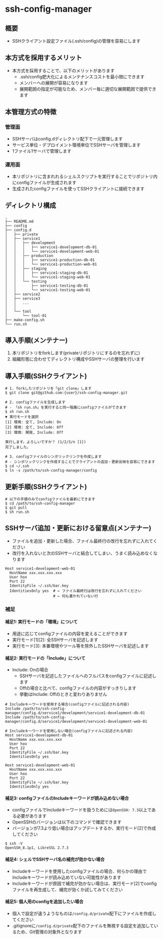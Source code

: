 # ssh-config-manager

## 概要

- SSHクライアント設定ファイル(.ssh/config)の管理を容易にします

## 本方式を採用するメリット

- 本方式を採用することで、以下のメリットがあります
  - .ssh/config肥大化によるメンテナンスコストを最小限にできます
  - メンバーへの展開が容易になります
  - 展開範囲の指定が可能なため、メンバー毎に適切な展開範囲で提供できます

## 本管理方式の特徴

### 管理面

- SSHサーバはconfig.dディレクトリ配下で一元管理します
- サービス単位・デプロイメント環境単位でSSHサーバを管理します
- 1ファイル1サーバで管理します

### 運用面
- 本リポジトリに含まれれるシェルスクリプトを実行することでリポジトリ内にconfigファイルが生成されます
- 生成されたconfigファイルを使ってSSHクライアントに接続できます

## ディレクトリ構成

```
.
├── README.md
├── config
├── config.d
│   ├── private
│   ├── service1
│   │   ├── development
│   │   │   ├── service1-development-db-01
│   │   │   └── service1-development-web-01
│   │   ├── production
│   │   │   ├── service1-production-db-01
│   │   │   └── service1-production-web-01
│   │   ├── staging
│   │   │   ├── service1-staging-db-01
│   │   │   └── service1-staging-web-01
│   │   └── testing
│   │       ├── service1-testing-db-01
│   │       └── service1-testing-web-01
│   ├── service2
│   ├── service3
│   │   ...
│   │
│   └── tool
│       └── tool-01
├── make-config.sh
└── run.sh
```

## 導入手順(メンテナー)

1. 本リポジトリをforkします(privateリポジトリにするのを忘れずに)
2. 組織形態に合わせてディレクトリ構成やSSHサーバの整理を行います

## 導入手順(SSHクライアント)

```shell
# 1. forkしたリポジトリを「git clone」します
$ git clone git@github.com:{user}/ssh-config-manager.git

# 2. configファイルを生成します
# - 「sh run.sh」を実行すると同一階層にconfigファイルができます
$ sh run.sh
▼ 実行モードを選択
[1] 環境: 全て, Include: On
[2] 環境: 全て, Include: Off
[3] 環境: 開発, Include: Off

実行します。よろしいですか？ (1/2/3/n [1])
完了しました。

# 3. configファイルのシンボリックリンクを作成します
# - シンボリックリンクを作成することでクライアントの追加・更新反映を容易にできます
$ cd ~/.ssh
$ ln -s /path/to/ssh-config-manager/config
```

## 更新手順(SSHクライアント)

```shell
# 以下の手順のみでconfigファイルを最新にできます
$ cd /path/to/ssh-config-manager
$ git pull
$ sh run.sh
```

## SSHサーバ追加・更新における留意点(メンテナー)

- ファイルを追加・更新した場合、ファイル最終行の改行を忘れずに入れてください
- 改行を入れないと次のSSHサーバと結合してしまい、うまく読み込めなくなります

```shell
Host service1-development-web-01
  HostName xxx.xxx.xxx.xxx
  User hoo
  Port 22
  IdentityFile ~/.ssh/bar.key
  IdentitiesOnly yes  # ← ファイル最終行は改行を忘れずに入れてください
                      # ← 何も書かれていない行
```

### 補足

#### 補足1: 実行モードの「環境」について

- 用途に応じてconfigファイルの内容を変えることができます
- 実行モード[1][2]: 全SSHサーバを記述します
- 実行モード[3]: 本番環境やツール等を除外したSSHサーバを記述します

#### 補足2: 実行モードの「Include」について

- Include: Onの場合
    - SSHサーバを記述したファイルへのフルパスをconfigファイルに記述します
    - Offの場合と比べて、configファイルの内容がすっきりします
    - 挙動はInclude: Offのときと変わりありません

```shell
# Includeキーワードを使用する場合(configファイルに記述される内容)
Include /path/to/ssh-config-manager/config.d/service1/development/service1-development-db-01
Include /path/to/ssh-config-manager/config.d/service1/development/service1-development-web-01
```

```shell
# Includeキーワードを使用しない場合(configファイルに記述される内容)
Host service1-development-db-01
  HostName xxx.xxx.xxx.xxx
  User hoo
  Port 22
  IdentityFile ~/.ssh/bar.key
  IdentitiesOnly yes

Host service1-development-web-01
  HostName xxx.xxx.xxx.xxx
  User hoo
  Port 22
  IdentityFile ~/.ssh/bar.key
  IdentitiesOnly yes
```

#### 補足3: configファイルのIncludeキーワードが読み込めない場合

- configファイルでIncludeキーワードを扱うためには`OpenSSH: 7.3`以上である必要があります
- OpenSSHのバージョンは以下のコマンドで確認できます
- バージョンが7.3より低い場合はアップデートするか、実行モード[2]で作成してください

```shell
$ ssh -V
OpenSSH_8.1p1, LibreSSL 2.7.3
```

#### 補足4: シェルでSSHサーバ名の補完が効かない場合

- Includeキーワードを使用したconfigファイルの場合、何らかの理由でIncludeキーワードが読み込めていない可能性があります
- Includeキーワードが原因で補完が効かない場合は、実行モード[2]でconfigファイルを再生成して、補完が効くか試してみてください

#### 補足5: 個人用のconfigを追加したい場合

- 個人で設定が違うようなものは`/config.d/private`配下にファイルを作成してください
- .gitignoreに`/config.d/private`配下のファイルを無視する設定を追加しているため、Git管理の対象外となります
